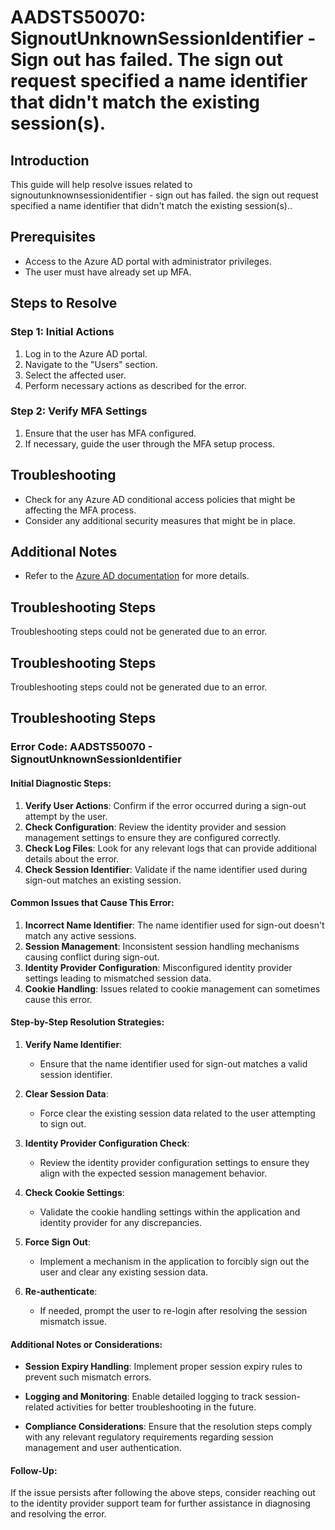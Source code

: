 # AADSTS50070: SignoutUnknownSessionIdentifier - Sign out has failed. The sign out request specified a name identifier that didn't match the existing session(s).

## Introduction

This guide will help resolve issues related to signoutunknownsessionidentifier -
sign out has failed. the sign out request specified a name identifier that
didn't match the existing session(s)..

## Prerequisites

* Access to the Azure AD portal with administrator privileges.
* The user must have already set up MFA.

## Steps to Resolve

### Step 1: Initial Actions

1. Log in to the Azure AD portal.
2. Navigate to the "Users" section.
3. Select the affected user.
4. Perform necessary actions as described for the error.

### Step 2: Verify MFA Settings

1. Ensure that the user has MFA configured.
2. If necessary, guide the user through the MFA setup process.

## Troubleshooting

* Check for any Azure AD conditional access policies that might be affecting the
  MFA process.
* Consider any additional security measures that might be in place.

## Additional Notes

* Refer to the
  [Azure AD documentation](https://learn.microsoft.com/en-us/azure/active-directory/)
  for more details.

## Troubleshooting Steps

Troubleshooting steps could not be generated due to an error.

## Troubleshooting Steps

Troubleshooting steps could not be generated due to an error.

## Troubleshooting Steps

### Error Code: AADSTS50070 - SignoutUnknownSessionIdentifier

#### Initial Diagnostic Steps:

1. **Verify User Actions**: Confirm if the error occurred during a sign-out
   attempt by the user.
2. **Check Configuration**: Review the identity provider and session management
   settings to ensure they are configured correctly.
3. **Check Log Files**: Look for any relevant logs that can provide additional
   details about the error.
4. **Check Session Identifier**: Validate if the name identifier used during
   sign-out matches an existing session.

#### Common Issues that Cause This Error:

1. **Incorrect Name Identifier**: The name identifier used for sign-out doesn't
   match any active sessions.
2. **Session Management**: Inconsistent session handling mechanisms causing
   conflict during sign-out.
3. **Identity Provider Configuration**: Misconfigured identity provider settings
   leading to mismatched session data.
4. **Cookie Handling**: Issues related to cookie management can sometimes cause
   this error.

#### Step-by-Step Resolution Strategies:

1. **Verify Name Identifier**:

   * Ensure that the name identifier used for sign-out matches a valid session
     identifier.

2. **Clear Session Data**:

   * Force clear the existing session data related to the user attempting to
     sign out.

3. **Identity Provider Configuration Check**:

   * Review the identity provider configuration settings to ensure they align
     with the expected session management behavior.

4. **Check Cookie Settings**:

   * Validate the cookie handling settings within the application and identity
     provider for any discrepancies.

5. **Force Sign Out**:

   * Implement a mechanism in the application to forcibly sign out the user and
     clear any existing session data.

6. **Re-authenticate**:
   * If needed, prompt the user to re-login after resolving the session mismatch
     issue.

#### Additional Notes or Considerations:

* **Session Expiry Handling**: Implement proper session expiry rules to prevent
  such mismatch errors.

* **Logging and Monitoring**: Enable detailed logging to track session-related
  activities for better troubleshooting in the future.

* **Compliance Considerations**: Ensure that the resolution steps comply with
  any relevant regulatory requirements regarding session management and user
  authentication.

#### Follow-Up:

If the issue persists after following the above steps, consider reaching out to
the identity provider support team for further assistance in diagnosing and
resolving the error.
